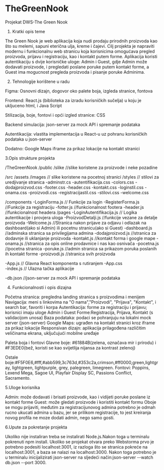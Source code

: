 # TheGreenNook
Projekat DWS-The Green Nook


1. Kratki opis teme
   
The Green Nook je web aplikacija koja nudi prodaju prirodnih proizvoda kao što su melemi, sapuni eterična ulja, kreme i čajevi. Cilj projekta je napraviti modernu i funkcionalnu web stranicu koja korisnicima omogućava pregled proizvoda, prijavu i registraciju, kao i kontakt putem forme. Aplikacija koristi autentikaciju s dvije korisničke uloge: Admin i Guest, gdje Admin može dodavati proizvode, i pregledati poslane poruke putem kontakt forme, a Guest ima mogucnost pregleda proizvoda i pisanje poruke Adminima.

2. Tehnologije korištene u radu

Figma: Osnovni dizajn, dogovor oko palete boja, izgleda stranice, fontova

Frontend: React.js (biblioteka za izradu korisničkih sučelja) u koju je ukljuceno html, i Java Script

Stilizacija, boje, fontovi i opći izgled stranice: CSS 

Backend simulacija: json-server za mock API i spremanje podataka

Autentikacija: vlastita implementacija u React-u uz pohranu korisničkih podataka u json-server

Dodatno: Google Maps iframe za prikaz lokacije na kontakt stranici


3.Opis strukture projekta

/TheGreenNook
/public
  /slike                  //slike koristene za proizvode i neke pozadine
  
/src
  /assets
    /images               // slike koristene na pocetnoj stranici
    /styles               // stilovi za uredjivanje stranica
    -adminstr.cs
    -autentifikacija.css
    -colors.css
    -dodajproizvod.css
    -footer.css
    -header.css
    -kontakt.css
    -loginstil.css
    -onama.css
    -proizvodi.css
    -registracijastil.css
    -stilovi.css
    -welcome.css
    
    
  /components
    -LoginForma.js             // Funkcije za login 
    -RegisterForma.js          //Funkcije za registraciju
    -fotter.js                 //funkcionalnost footera
    -header.js                 //funkcionalnost headera
  /pages
    -LoginAutentifikacija.js      // Logika autentikacije i provjera uloga
    -ProizvodDetalji.js            //funkcije vezane za detalje proizvoda
    -Welcome.js                  //Stranica nakon prijave za odjavu i odlazak na dashboard(ako si Admin) ili pocetnu stranicu(ako si Guest)
    -dashboard.js                //adminska stranica sa privilegijama admina
    -dodajproizvod.js            //stranica za dodavnje ili uklanjanje proizvoda
    -kontakt.js                  //kontakt forma i google mape
    -onama.js                   //stranica za opis online prodavnice i nas kao osnivača
    -pocetna.js                 //pocetna stranica 
    -poruke.js                  //admin stranica sa prikazom poruka poslanih ih kontakt forme
    -proizvodi.js               //stranica svih proizvoda

-App.js                 // Glavna React komponenta s rutiranjem
-App.css              
-index.js               // Ulazna tačka aplikacije

-db.json                //json-server za mock API i spremanje podataka


4. Funkcionalnosti i opis dizajna

Početna stranica: pregledna landing stranica s proizvodima i menijem 
Navigacija: meni s linkovima na "O nama","Proizvodi", "Prijava", "Kontakt", i search bar, favoriti i korpa
Autentikacija: forme za registraciju i prijavu; korisnici imaju uloge Admin i Guest
Forme:Registracija, Prijava, Kontakt (s validacijom unosa)
Baza podataka: podaci se pohranjuju na lokalni mock server (json-server)
Google Maps: ugrađen na kontakt stranici kroz iframe za prikaz lokacije
Responsivan dizajn: aplikacija prilagođena različitim veličinama ekrana, uključujući mobilne uređaje

Paleta boja i fontovi
Glavne boje: #61884B(zelena, označava mir i prirodu) i #F3EDE0(bež, koristi se kao svijetlija nijansa za kontrast zelenoj)

Ostale boje:#F5F0E6,#fff,#abb599,3c763d,#353c2a,crimson,#ff0000,green,lightgray, lightgreen, lightpurple, grey, palegreen, limegreen.
Fontovi: Poppins, Lexend Mega, Sagoe UI, Playfair Display SC, Passions Conflict, Sacramento.


5.Uloge korisnika

Admin: može dodavati i brisati proizvode, kao i vidijeti poruke poslane iz kontakt forme
Guest: može gledati proizvode i koristiti kontakt formu
Oboje se mogu prijaviti, međutim za registracijunovog admina potrebno je odmah rucno ukucati admina u bazu, jer se prilikom registracije, to jest kreiranja novog profila ne moze dodati admin, nego samo gosti.

6.Upute za pokretanje projekta

Ukoliko nije instaliran treba se instalirati Node.js.Nakon toga u terminalu pokrenuti npm install.
Ukoliko se projekat otvara preko Webstorma prvo je potrebno podesiti localhost:3001, iz razloga što se stranica pokreće na localhost:3001, a baza se nalazi na localhost:3000. Nakon toga potrebno je u terminalu inicijalizirati json-server na sljedeći način:json-server --watch db.json --port 3000.

